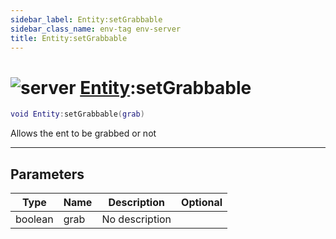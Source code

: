 ```yaml
---
sidebar_label: Entity:setGrabbable
sidebar_class_name: env-tag env-server
title: Entity:setGrabbable
---
```


# <img src='/img/wiki/server.png' alt='server' classname='env-tag' /> [Entity](../entity/README.md):setGrabbable

```lua
void Entity:setGrabbable(grab)
```

Allows the ent to be grabbed or not<br/>

-----------------
## Parameters

| Type   | Name | Description | Optional |
| ------ | ---- | ----------- | -------: |
| boolean | grab | No description |   |
